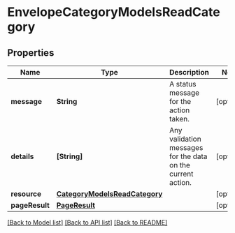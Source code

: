 # EnvelopeCategoryModelsReadCategory

## Properties
Name | Type | Description | Notes
------------ | ------------- | ------------- | -------------
**message** | **String** | A status message for the action taken. | [optional] 
**details** | **[String]** | Any validation messages for the data on the current action. | [optional] 
**resource** | [**CategoryModelsReadCategory**](CategoryModelsReadCategory.md) |  | [optional] 
**pageResult** | [**PageResult**](PageResult.md) |  | [optional] 

[[Back to Model list]](../README.md#documentation-for-models) [[Back to API list]](../README.md#documentation-for-api-endpoints) [[Back to README]](../README.md)


